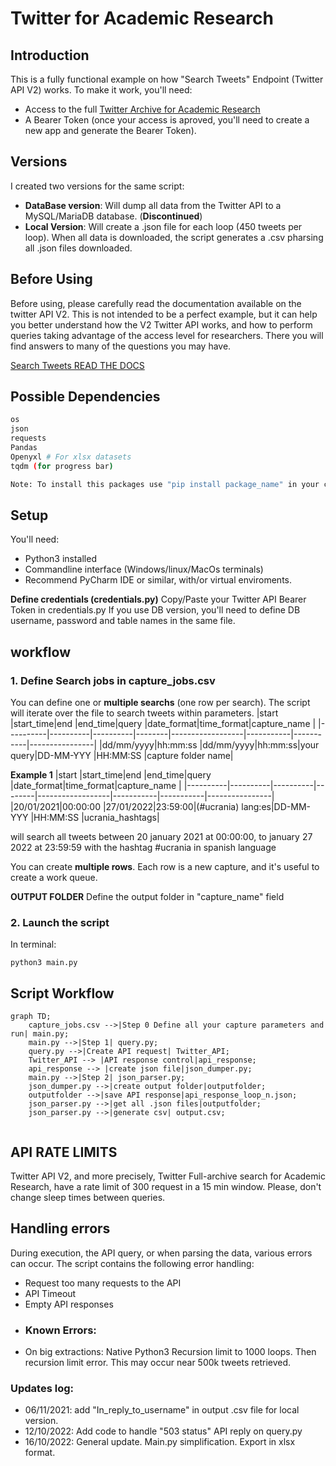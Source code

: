 # Twitter for Academic Research

## Introduction
This is a fully functional example on how "Search Tweets" Endpoint (Twitter API V2) works. To make it work, you'll need:
- Access to the full [Twitter Archive for Academic Research](https://developer.twitter.com/en/solutions/academic-research)
- A Bearer Token (once your access is aproved, you'll need to create a new app and generate the Bearer Token).

## Versions
I created two versions for the same script:
- **DataBase version**: Will dump all data from the Twitter API to a MySQL/MariaDB database. (**Discontinued**)
- **Local Version**: Will create a .json file for each loop (450 tweets per loop). When all data is downloaded, the script generates a .csv pharsing all .json files downloaded.

## Before Using
Before using, please carefully read the documentation available on the twitter API V2. This is not intended to be a perfect example, but it can help you better understand how the V2 Twitter API works, and how to perform queries taking advantage of the access level for researchers. There you will find answers to many of the questions you may have.

[Search Tweets READ THE DOCS](https://developer.twitter.com/en/docs/twitter-api/tweets/search/introduction)

## Possible Dependencies
```bash
os
json
requests
Pandas
Openyxl # For xlsx datasets
tqdm (for progress bar)

Note: To install this packages use "pip install package_name" in your comand prompt
```
## Setup
You'll need:
- Python3 installed
- Commandline interface (Windows/linux/MacOs terminals)
- Recommend PyCharm IDE or similar, with/or virtual enviroments.

**Define credentials (credentials.py)**
Copy/Paste your Twitter API Bearer Token in credentials.py
If you use DB version, you'll need to define DB username, password and table names in the same file.

## workflow
### 1. Define Search jobs in capture_jobs.csv
You can define one or **multiple searchs** (one row per search). The script will iterate over the file to search tweets within parameters.
|start     |start_time|end       |end_time|query             |date_format|time_format|capture_name    |
|----------|----------|----------|--------|------------------|-----------|-----------|----------------|
|dd/mm/yyyy|hh:mm:ss  |dd/mm/yyyy|hh:mm:ss|your query|DD-MM-YYY  |HH:MM:SS   |capture folder name|

**Example 1**
|start     |start_time|end       |end_time|query             |date_format|time_format|capture_name    |
|----------|----------|----------|--------|------------------|-----------|-----------|----------------|
|20/01/2021|00:00:00  |27/01/2022|23:59:00|(#ucrania) lang:es|DD-MM-YYY  |HH:MM:SS   |ucrania_hashtags|

will search all tweets between 20 january 2021 at 00:00:00, to january 27 2022 at 23:59:59 with the hashtag #ucrania in spanish language

You can create **multiple rows**. Each row is a new capture, and it's useful to create a work queue.

**OUTPUT FOLDER** 
Define the output folder in "capture_name" field

### 2. Launch the script 
In terminal:
```
python3 main.py
```

## Script Workflow ##

```mermaid  
graph TD;  
	capture_jobs.csv -->|Step 0 Define all your capture parameters and run| main.py;
	main.py -->|Step 1| query.py;
	query.py -->|Create API request| Twitter_API;
	Twitter_API --> |API response control|api_response;
	api_response --> |create json file|json_dumper.py;
	main.py -->|Step 2| json_parser.py;
	json_dumper.py -->|create output folder|outputfolder;
	outputfolder -->|save API response|api_response_loop_n.json;
	json_parser.py -->|get all .json files|outputfolder;
	json_parser.py -->|generate csv| output.csv;
	
```

## API RATE LIMITS
Twitter API V2, and more precisely, Twitter Full-archive search for Academic Research, have a rate limit of 300 request in a 15 min window. Please, don't change sleep times between queries. 

## Handling errors

During execution, the API query, or when parsing the data, various errors can occur. The script contains the following error handling:
- Request too many requests to the API
- API Timeout
- Empty API responses
- ### Known Errors:
- On big extractions: Native Python3 Recursion limit to 1000 loops. Then recursion limit error. This may occur near 500k tweets retrieved.

### Updates log:
- 06/11/2021: add "In_reply_to_username" in output .csv file for local version.
- 12/10/2022: Add code to handle "503 status" API reply on query.py
- 16/10/2022: General update. Main.py simplification. Export in xlsx format. 
